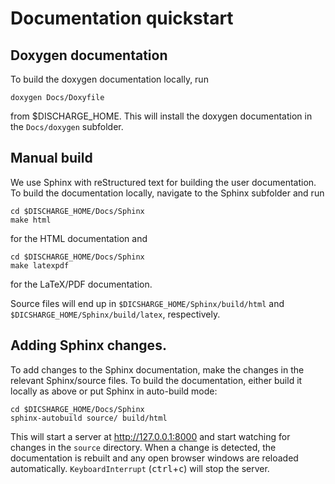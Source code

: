 # Documentation quickstart

## Doxygen documentation
To build the doxygen documentation locally, run

```
doxygen Docs/Doxyfile
```

from $DISCHARGE_HOME.
This will install the doxygen documentation in the `Docs/doxygen` subfolder. 

## Manual build
We use Sphinx with reStructured text for building the user documentation. 
To build the documentation locally, navigate to the Sphinx subfolder and run

```
cd $DISCHARGE_HOME/Docs/Sphinx
make html
```

for the HTML documentation and

```
cd $DISCHARGE_HOME/Docs/Sphinx
make latexpdf
```

for the LaTeX/PDF documentation. 

Source files will end up in `$DICSHARGE_HOME/Sphinx/build/html` and `$DICSHARGE_HOME/Sphinx/build/latex`, respectively. 

## Adding Sphinx changes. 
To add changes to the Sphinx documentation, make the changes in the relevant Sphinx/source files.
To build the documentation, either build it locally as above or put Sphinx in auto-build mode:

```
cd $DICSHARGE_HOME/Docs/Sphinx
sphinx-autobuild source/ build/html
```

This will start a server at http://127.0.0.1:8000 and start watching for changes in the `source` directory.
When a change is detected, the documentation is rebuilt and any open browser windows are reloaded automatically. `KeyboardInterrupt` (<kbd>ctrl</kbd>+<kbd>c</kbd>) will stop the server.

